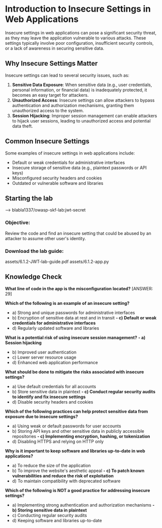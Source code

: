 # Introduction to Insecure Settings in Web Applications

Insecure settings in web applications can pose a significant security threat, as they may leave the application vulnerable to various attacks. These settings typically involve poor configuration, insufficient security controls, or a lack of awareness in securing sensitive data.

## Why Insecure Settings Matter

Insecure settings can lead to several security issues, such as:

1. **Sensitive Data Exposure**: When sensitive data (e.g., user credentials, personal information, or financial data) is inadequately protected, it becomes an easy target for attackers.
2. **Unauthorized Access**: Insecure settings can allow attackers to bypass authentication and authorization mechanisms, granting them unauthorized access to the system.
3. **Session Hijacking**: Improper session management can enable attackers to hijack user sessions, leading to unauthorized access and potential data theft.

## Common Insecure Settings

Some examples of insecure settings in web applications include:

- Default or weak credentials for administrative interfaces
- Insecure storage of sensitive data (e.g., plaintext passwords or API keys)
- Misconfigured security headers and cookies
- Outdated or vulnerable software and libraries

## Starting the lab

<Link to digital ocean> --> blabla1337/owasp-skf-lab:jwt-secret

### Objective:

Review the code and find an insecure setting that could be abused by an attacker to assume other user's identity.

### Download the lab guide:

assets/6.1.2-JWT-lab-guide.pdf
assets/6.1.2-app.py

## Knowledge Check

**What line of code in the app is the misconfiguration located?**
[ANSWER: 29] 

**Which of the following is an example of an insecure setting?**
   - a) Strong and unique passwords for administrative interfaces
   - b) Encryption of sensitive data at rest and in transit
 **- c) Default or weak credentials for administrative interfaces**
   - d) Regularly updated software and libraries
   
**What is a potential risk of using insecure session management?**
 **- a) Session hijacking**
   - b) Improved user authentication
   - c) Lower server resource usage
   - d) Enhanced web application performance
   
**What should be done to mitigate the risks associated with insecure settings?**
   - a) Use default credentials for all accounts
   - b) Store sensitive data in plaintext
 **- c) Conduct regular security audits to identify and fix insecure settings**
   - d) Disable security headers and cookies

**Which of the following practices can help protect sensitive data from exposure due to insecure settings?**
   - a) Using weak or default passwords for user accounts
   - b) Storing API keys and other sensitive data in publicly accessible repositories
  **- c) Implementing encryption, hashing, or tokenization**
   - d) Disabling HTTPS and relying on HTTP only
   
**Why is it important to keep software and libraries up-to-date in web applications?**
   - a) To reduce the size of the application
   - b) To improve the website's aesthetic appeal
 **- c) To patch known vulnerabilities and reduce the risk of exploitation**
   - d) To maintain compatibility with deprecated software
   
 **Which of the following is NOT a good practice for addressing insecure settings?**
   - a) Implementing strong authentication and authorization mechanisms
 **- b) Storing sensitive data in plaintext**
   - c) Conducting regular security audits
   - d) Keeping software and libraries up-to-date
   
